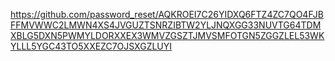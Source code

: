 https://github.com/password_reset/AQKROEI7C26YIDXQ6FTZ4ZC7QO4FJBFFMVWWC2LMWN4XS4JVGUZTSNRZIBTW2YLJNQXGG33NUVTG64TDMXBLG5DXN5PWMYLDORXXEX3WMVZGSZTJMVSMFOTGN5ZGGZLEL53WKYLLL5YGC43TO5XXEZC7OJSXGZLUYI
